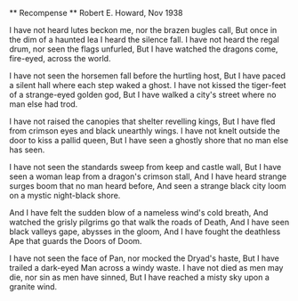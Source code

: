 ** Recompense **
Robert E. Howard, Nov 1938

I have not heard lutes beckon me, nor the brazen bugles call,
But once in the dim of a haunted lea I heard the silence fall.
I have not heard the regal drum, nor seen the flags unfurled,
But I have watched the dragons come, fire-eyed, across the world.

I have not seen the horsemen fall before the hurtling host,
But I have paced a silent hall where each step waked a ghost.
I have not kissed the tiger-feet of a strange-eyed golden god,
But I have walked a city's street where no man else had trod.

I have not raised the canopies that shelter revelling kings,
But I have fled from crimson eyes and black unearthly wings.
I have not knelt outside the door to kiss a pallid queen,
But I have seen a ghostly shore that no man else has seen.

I have not seen the standards sweep from keep and castle wall,
But I have seen a woman leap from a dragon's crimson stall,
And I have heard strange surges boom that no man heard before,
And seen a strange black city loom on a mystic night-black shore.

And I have felt the sudden blow of a nameless wind's cold breath,
And watched the grisly pilgrims go that walk the roads of Death,
And I have seen black valleys gape, abysses in the gloom,
And I have fought the deathless Ape that guards the Doors of Doom.

I have not seen the face of Pan, nor mocked the Dryad's haste,
But I have trailed a dark-eyed Man across a windy waste.
I have not died as men may die, nor sin as men have sinned,
But I have reached a misty sky upon a granite wind.